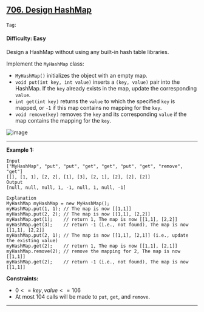 ## [706. Design HashMap](https://leetcode.com/problems/design-hashmap)

```Tag```:

#### Difficulty: Easy

Design a HashMap without using any built-in hash table libraries.

Implement the ```MyHashMap``` class:

- ```MyHashMap()``` initializes the object with an empty map.
- ```void put(int key, int value)``` inserts a ```(key, value)``` pair into the HashMap. If the ```key``` already exists in the map, update the corresponding ```value```.
- ```int get(int key)``` returns the ```value``` to which the specified ```key``` is mapped, or ```-1``` if this map contains no mapping for the ```key```.
- ```void remove(key)``` removes the ```key``` and its corresponding ```value``` if the map contains the mapping for the ```key```.

![image](https://github.com/quananhle/Python/assets/35042430/db3e5619-a684-42ca-bd3f-d95c9b860018)

---

__Example 1:__
```
Input
["MyHashMap", "put", "put", "get", "get", "put", "get", "remove", "get"]
[[], [1, 1], [2, 2], [1], [3], [2, 1], [2], [2], [2]]
Output
[null, null, null, 1, -1, null, 1, null, -1]

Explanation
MyHashMap myHashMap = new MyHashMap();
myHashMap.put(1, 1); // The map is now [[1,1]]
myHashMap.put(2, 2); // The map is now [[1,1], [2,2]]
myHashMap.get(1);    // return 1, The map is now [[1,1], [2,2]]
myHashMap.get(3);    // return -1 (i.e., not found), The map is now [[1,1], [2,2]]
myHashMap.put(2, 1); // The map is now [[1,1], [2,1]] (i.e., update the existing value)
myHashMap.get(2);    // return 1, The map is now [[1,1], [2,1]]
myHashMap.remove(2); // remove the mapping for 2, The map is now [[1,1]]
myHashMap.get(2);    // return -1 (i.e., not found), The map is now [[1,1]]
```

__Constraints:__

- $0 <= key, value <= 106$
- At most $104$ calls will be made to ```put```, ```get```, and ```remove```.

---
